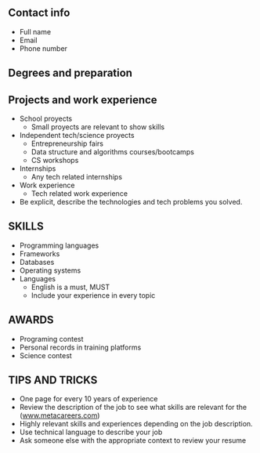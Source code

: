 ## Contact info
- Full name
- Email
- Phone number
## Degrees and preparation

## Projects and work experience
- School proyects
	- Small proyects are relevant to show skills
- Independent tech/science proyects
	- Entrepreneurship fairs
	- Data structure and algorithms courses/bootcamps
	- CS workshops
- Internships
	- Any tech related internships
- Work experience 
	- Tech related work experience
- Be explicit, describe the technologies and tech problems you solved.

## SKILLS
- Programming languages
- Frameworks
- Databases
- Operating systems
- Languages
	- English is a must, MUST
	- Include your experience in every topic

## AWARDS
- Programing contest
- Personal records in training platforms
- Science contest

## TIPS AND TRICKS
- One page for every 10 years of experience
- Review the description of the job to see what skills are relevant for the  (www.metacareers.com)
- Highly relevant skills and experiences depending on the job description.
- Use technical language to describe your job
- Ask someone else with the appropriate context to review your resume
